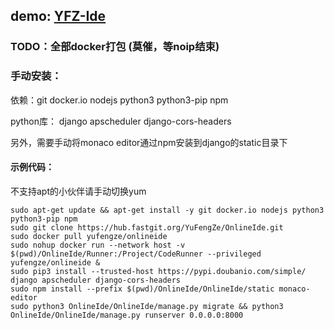 ## demo: [YFZ-Ide](https://ide.yufengze.org)

### TODO：全部docker打包 (莫催，等noip结束)

### 手动安装：

依赖：git docker.io nodejs python3 python3-pip npm

python库： django apscheduler django-cors-headers

另外，需要手动将monaco editor通过npm安装到django的static目录下


#### 示例代码：
不支持apt的小伙伴请手动切换yum
```
sudo apt-get update && apt-get install -y git docker.io nodejs python3 python3-pip npm
sudo git clone https://hub.fastgit.org/YuFengZe/OnlineIde.git
sudo docker pull yufengze/onlineide
sudo nohup docker run --network host -v $(pwd)/OnlineIde/Runner:/Project/CodeRunner --privileged yufengze/onlineide &
sudo pip3 install --trusted-host https://pypi.doubanio.com/simple/ django apscheduler django-cors-headers
sudo npm install --prefix $(pwd)/OnlineIde/OnlineIde/static monaco-editor
sudo python3 OnlineIde/OnlineIde/manage.py migrate && python3 OnlineIde/OnlineIde/manage.py runserver 0.0.0.0:8000
```
